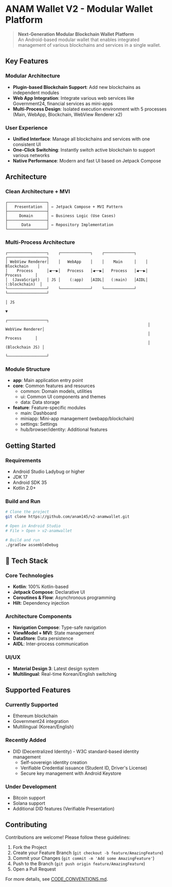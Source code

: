 # ANAM Wallet V2 - Modular Wallet Platform

> **Next-Generation Modular Blockchain Wallet Platform**  
> An Android-based modular wallet that enables integrated management of various blockchains and services in a single wallet.

## Key Features

### Modular Architecture

- **Plugin-based Blockchain Support**: Add new blockchains as independent modules
- **Web App Integration**: Integrate various web services like Government24, financial services as mini-apps
- **Multi-Process Design**: Isolated execution environment with 5 processes (Main, WebApp, Blockchain, WebView Renderer x2)

### User Experience

- **Unified Interface**: Manage all blockchains and services with one consistent UI
- **One-Click Switching**: Instantly switch active blockchain to support various networks
- **Native Performance**: Modern and fast UI based on Jetpack Compose

## Architecture

### Clean Architecture + MVI

```
┌─────────────────┐
│   Presentation  │ ← Jetpack Compose + MVI Pattern
├─────────────────┤
│     Domain      │ ← Business Logic (Use Cases)
├─────────────────┤
│      Data       │ ← Repository Implementation
└─────────────────┘
```

### Multi-Process Architecture

```
┌─────────────────┐    ┌─────────────┐    ┌─────────────┐    ┌─────────────────┐
│ WebView Renderer│    │   WebApp    │    │    Main     │    │   Blockchain    │
│    Process      │◀──▶│   Process   │◀──▶│   Process   │◀──▶│    Process      │
│  (JavaScript)   │ JS │    (:app)   │AIDL│   (:main)   │AIDL│  (:blockchain)  │
└─────────────────┘    └─────────────┘    └─────────────┘    └─────────────────┘
                                                                        │ JS
                                                                        ▼
                                                              ┌─────────────────┐
                                                              │ WebView Renderer│
                                                              │    Process      │
                                                              │ (Blockchain JS) │
                                                              └─────────────────┘
```

### Module Structure

- **app**: Main application entry point
- **core**: Common features and resources
  - common: Domain models, utilities
  - ui: Common UI components and themes
  - data: Data storage
- **feature**: Feature-specific modules
  - main: Dashboard
  - miniapp: Mini-app management (webapp/blockchain)
  - settings: Settings
  - hub/browser/identity: Additional features

## Getting Started

### Requirements

- Android Studio Ladybug or higher
- JDK 17
- Android SDK 35
- Kotlin 2.0+

### Build and Run

```bash
# Clone the project
git clone https://github.com/anam145/v2-anamwallet.git

# Open in Android Studio
# File > Open > v2-anamwallet

# Build and run
./gradlew assembleDebug
```

## 🔧 Tech Stack

### Core Technologies

- **Kotlin**: 100% Kotlin-based
- **Jetpack Compose**: Declarative UI
- **Coroutines & Flow**: Asynchronous programming
- **Hilt**: Dependency injection

### Architecture Components

- **Navigation Compose**: Type-safe navigation
- **ViewModel + MVI**: State management
- **DataStore**: Data persistence
- **AIDL**: Inter-process communication

### UI/UX

- **Material Design 3**: Latest design system
- **Multilingual**: Real-time Korean/English switching

## Supported Features

### Currently Supported

- Ethereum blockchain
- Government24 integration
- Multilingual (Korean/English)

### Recently Added

- DID (Decentralized Identity) - W3C standard-based identity management
  - Self-sovereign identity creation
  - Verifiable Credential issuance (Student ID, Driver's License)
  - Secure key management with Android Keystore

### Under Development

- Bitcoin support
- Solana support
- Additional DID features (Verifiable Presentation)

## Contributing

Contributions are welcome! Please follow these guidelines:

1. Fork the Project
2. Create your Feature Branch (`git checkout -b feature/AmazingFeature`)
3. Commit your Changes (`git commit -m 'Add some AmazingFeature'`)
4. Push to the Branch (`git push origin feature/AmazingFeature`)
5. Open a Pull Request

For more details, see [CODE_CONVENTIONS.md](CODE_CONVENTIONS.md).